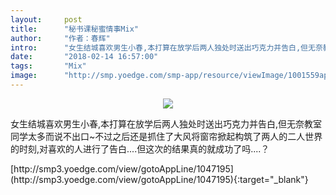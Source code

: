 ```yaml
---
layout:     post
title:      "秘书课秘蜜情事Mix"
author:     "作者：春辉"
intro:      "女生结城喜欢男生小春,本打算在放学后两人独处时送出巧克力并告白,但无奈教室同学太多而说不出口~不过之后还是抓住了大风将窗帘掀起构筑了两人的二人世界的时刻,对喜欢的人进行了告白....但这次的结果真的就成功了吗....？"
date:       "2018-02-14 16:57:00"
tags:       "Mix"
image:      "http://smp.yoedge.com/smp-app/resource/viewImage/1001559appline.png"
---
```

<div style="text-align: center">
<p><img src="http://smp.yoedge.com/smp-app/resource/viewImage/1001559appline.png"/></p>
</div>
<p class="post-meta">
<span>女生结城喜欢男生小春,本打算在放学后两人独处时送出巧克力并告白,但无奈教室同学太多而说不出口~不过之后还是抓住了大风将窗帘掀起构筑了两人的二人世界的时刻,对喜欢的人进行了告白....但这次的结果真的就成功了吗....？</span>
</p>
[http://smp3.yoedge.com/view/gotoAppLine/1047195](http://smp3.yoedge.com/view/gotoAppLine/1047195){:target="_blank"}


